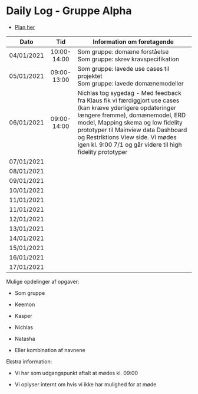 # Daily Log - Gruppe Alpha
- [Plan her](https://github.com/kasp470f/1semester/projects)

| Dato       | Tid | Information om foretagende                                               |
|:----------:|:-----:|--------------------------------------------------------------------------|
| 04/01/2021 | 10:00-14:00 | Som gruppe: domæne forståelse <br> Som gruppe: skrev kravspecifikation   |
| 05/01/2021 | 09:00-13:00 | Som gruppe: lavede use cases til projektet <br> Som gruppe: lavede domænemodeller |
| 06/01/2021 | 09:00-14:00 | Nichlas tog sygedag - Med feedback fra Klaus fik vi færdiggjort use cases (kan kræve yderligere opdateringer længere fremme), domænemodel, ERD model, Mapping skema og low fidelity prototyper til Mainview data Dashboard og Restriktions View side. Vi mødes igen kl. 9:00 7/1 og går videre til high fidelity prototyper |
| 07/01/2021 |       |                                                                   |
| 08/01/2021 |       |                                                                   |
| 09/01/2021 |       |                                                                   |
| 10/01/2021 |       |                                                                   |
| 11/01/2021 |       |                                                                   |
| 11/01/2021 |       |                                                                   |
| 12/01/2021 |       |                                                                   |
| 13/01/2021 |       |                                                                   |
| 14/01/2021 |       |                                                                   |
| 15/01/2021 |       |                                                                   |
| 16/01/2021 |       |                                                                   |
| 17/01/2021 |       |                                                                   |

Mulige opdelinger af opgaver:

-   Som gruppe

-   Keemon

-   Kasper

-   Nichlas

-   Natasha

-   Eller kombination af navnene


Ekstra information:

-   Vi har som udgangspunkt aftalt at mødes kl. 09:00

-   Vi oplyser internt om hvis vi ikke har mulighed for at møde
